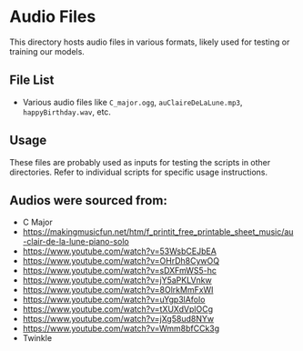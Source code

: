 # Audio Files

This directory hosts audio files in various formats, likely used for testing or training our models.

## File List
- Various audio files like `C_major.ogg`, `auClaireDeLaLune.mp3`, `happyBirthday.wav`, etc.

## Usage
These files are probably used as inputs for testing the scripts in other directories. Refer to individual scripts for specific usage instructions.

## Audios were sourced from:
- C Major
- https://makingmusicfun.net/htm/f_printit_free_printable_sheet_music/au-clair-de-la-lune-piano-solo
- https://www.youtube.com/watch?v=53WsbCEJbEA
- https://www.youtube.com/watch?v=OHrDh8CywOQ
- https://www.youtube.com/watch?v=sDXFmWS5-hc
- https://www.youtube.com/watch?v=jY5aPKLVnkw
- https://www.youtube.com/watch?v=8OlrkMmFxWI
- https://www.youtube.com/watch?v=uYgp3lAfolo
- https://www.youtube.com/watch?v=tXUXdVplOCg
- https://www.youtube.com/watch?v=jXg58ud8NYw
- https://www.youtube.com/watch?v=Wmm8bfCCk3g
- Twinkle
